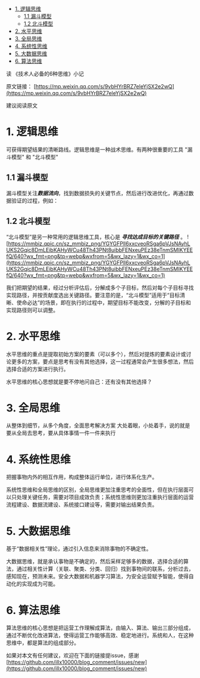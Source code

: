 <!-- TOC -->

- [1. 逻辑思维](#1-逻辑思维)
    - [1.1 漏斗模型](#11-漏斗模型)
    - [1.2 北斗模型](#12-北斗模型)
- [2. 水平思维](#2-水平思维)
- [3. 全局思维](#3-全局思维)
- [4. 系统性思维](#4-系统性思维)
- [5. 大数据思维](#5-大数据思维)
- [6. 算法思维](#6-算法思维)

<!-- /TOC -->

读 《技术人必备的6种思维》小记

原文链接： [https://mp.weixin.qq.com/s/9vbHYrBRZ7eleYjSX2e2wQ](https://mp.weixin.qq.com/s/9vbHYrBRZ7eleYjSX2e2wQ)

建议阅读原文

# 1. 逻辑思维
可获得期望结果的清晰路线。逻辑思维是一种战术思维。有两种很重要的工具
"漏斗模型" 和 "北斗模型"

## 1.1 漏斗模型
漏斗模型关注***数据流向***，找到数据损失的关键节点，然后进行改进优化，再通过数据验证的过程，例如：

## 1.2 北斗模型
“北斗模型”是另一种常用的逻辑思维工具，核心是 ***寻找达成目标的关键路径*** 。
![https://mmbiz.qpic.cn/sz_mmbiz_png/YGYGFPll6xxcveoRSga6pVJsNAyhLUKS2Gqic8DmLEibKAHyWCu48Th43PNt8uibbFENxeuPEz38eTnmSMIKYEEfQ/640?wx_fmt=png&tp=webp&wxfrom=5&wx_lazy=1&wx_co=1](https://mmbiz.qpic.cn/sz_mmbiz_png/YGYGFPll6xxcveoRSga6pVJsNAyhLUKS2Gqic8DmLEibKAHyWCu48Th43PNt8uibbFENxeuPEz38eTnmSMIKYEEfQ/640?wx_fmt=png&tp=webp&wxfrom=5&wx_lazy=1&wx_co=1)

我们把期望的结果，经过分析评估后，分解成多个子目标，然后对每个子目标寻找实现路径，并按贡献度选出关键路径。要注意的是，“北斗模型”适用于“目标清晰、使命必达”的场景，即在执行的过程中，期望目标不能改变，分解的子目标和实现路径则可以调整。

# 2. 水平思维
水平思维的重点是提取初始方案的要素（可以多个），然后对提炼的要素设计或讨论更多的方案，要点是思考有没有其他选择，这一过程通常会产生很多想法，然后选择合适的方案进行执行。

水平思维的核心思想就是要不停地问自己：还有没有其他选择？

# 3. 全局思维
从整体到细节，从多个角度，全面思考解决方案
大处着眼，小处着手，说的就是要从全局去思考，要从具体事情一件一件来执行

# 4. 系统性思维
把握事物内外的相互作用，构成整体运行单位，进行体系化生产。

系统性思维和全局思维的区别，全局思维更加注重思考的全面性，但在执行层面可以只处理关键任务，需要对项目成效负责；系统性思维则更加注重执行层面的运营流程建设、数据流建设、系统接口建设等，需要对输出结果负责。

# 5. 大数据思维
基于“数据相关性”理论，通过引入信息来消除事物的不确定性。

大数据思维，就是承认事物是不确定的，然后采样足够多的数据，选择合适的算法，通过相关性计算（关联、聚类、分类、回归）找到事物间的联系，分析过去，感知现在，预测未来。安全大数据和机器学习算法，为安全运营赋予智能，使得自动化的实现成为可能。

# 6. 算法思维
算法思维的核心思想是把运营工作理解成算法，由输入、算法、输出三部分组成，通过不断优化改进算法，使得运营工作能够高效、稳定地进行。系统和人，在这种思维中，都是算法的组成部分。

如果对本文有任何建议，欢迎在下面的链接提issue，感谢
[https://github.com/illx10000/blog_comment/issues/new](https://github.com/illx10000/blog_comment/issues/new)

